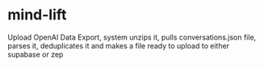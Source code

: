 # mind-lift
Upload OpenAI Data Export, system unzips it, pulls conversations.json file, parses it, deduplicates it and makes a file ready to upload to either supabase or zep
